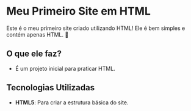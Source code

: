 # Meu Primeiro Site em HTML

Este é o meu primeiro site criado utilizando HTML! Ele é bem simples e contém apenas HTML. 🌟

## O que ele faz?

- É um projeto inicial para praticar HTML.

## Tecnologias Utilizadas

- **HTML5**: Para criar a estrutura básica do site. 
